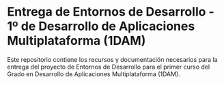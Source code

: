 # Entrega de Entornos de Desarrollo - 1º de Desarrollo de Aplicaciones Multiplataforma (1DAM)

Este repositorio contiene los recursos y documentación necesarios para la entrega del proyecto de Entornos de Desarrollo para el primer curso del Grado en Desarrollo de Aplicaciones Multiplataforma (1DAM).
